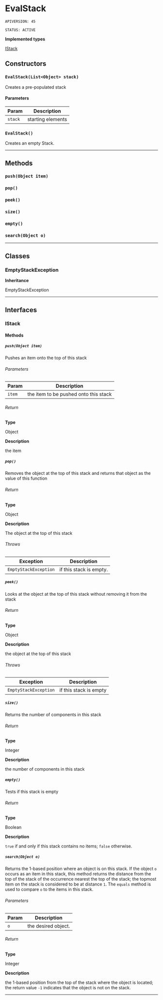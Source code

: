 # EvalStack

`APIVERSION: 45`

`STATUS: ACTIVE`

**Implemented types**

[IStack](IStack)

## Constructors
### `EvalStack(List<Object> stack)`

Creates a pre-populated stack

#### Parameters

|Param|Description|
|---|---|
|`stack`|starting elements|

### `EvalStack()`

Creates an empty Stack.

---
## Methods
### `push(Object item)`
### `pop()`
### `peek()`
### `size()`
### `empty()`
### `search(Object o)`
---
## Classes
### EmptyStackException

**Inheritance**

EmptyStackException


---
## Interfaces
### IStack
#### Methods
##### `push(Object item)`

Pushes an item onto the top of this stack

###### Parameters

|Param|Description|
|---|---|
|`item`|the item to be pushed onto this stack|

###### Return

**Type**

Object

**Description**

the item

##### `pop()`

Removes the object at the top of this stack and returns that object as the value of this function

###### Return

**Type**

Object

**Description**

The object at the top of this stack

###### Throws

|Exception|Description|
|---|---|
|`EmptyStackException`|if this stack is empty.|

##### `peek()`

Looks at the object at the top of this stack without removing it from the stack

###### Return

**Type**

Object

**Description**

the object at the top of this stack

###### Throws

|Exception|Description|
|---|---|
|`EmptyStackException`|if this stack is empty|

##### `size()`

Returns the number of components in this stack

###### Return

**Type**

Integer

**Description**

the number of components in this stack

##### `empty()`

Tests if this stack is empty

###### Return

**Type**

Boolean

**Description**

`true` if and only if this stack contains no items; `false` otherwise.

##### `search(Object o)`

Returns the 1-based position where an object is on this stack. If the object `o` occurs as an item in this stack, this method returns the distance from the top of the stack of the occurrence nearest the top of the stack; the topmost item on the stack is considered to be at distance `1`. The `equals` method is used to compare `o` to the items in this stack.

###### Parameters

|Param|Description|
|---|---|
|`o`|the desired object.|

###### Return

**Type**

Integer

**Description**

the 1-based position from the top of the stack where          the object is located; the return value `-1` indicates          that the object is not on the stack.

---

